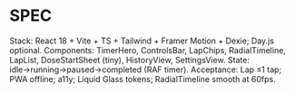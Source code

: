 # SPEC
Stack: React 18 + Vite + TS + Tailwind + Framer Motion + Dexie; Day.js optional.
Components: TimerHero, ControlsBar, LapChips, RadialTimeline, LapList,
DoseStartSheet (tiny), HistoryView, SettingsView.
State: idle→running→paused→completed (RAF timer).
Acceptance: Lap ≤1 tap; PWA offline; a11y; Liquid Glass tokens; RadialTimeline smooth at 60fps.
